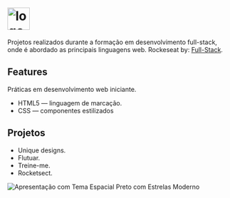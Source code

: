 
<h1> <img src="https://github.com/alvesvn/rocketseat-static/assets/96539606/8a518121-4f14-4b0a-8c17-656ab27e256e" alt="logo-repositorio" height="50" widht="50" /></h1>

<p>Projetos realizados durante a formação em desenvolvimento full-stack, onde é abordado as principais linguagens web.
Rockeseat by: <a href="https://www.rocketseat.com.br/formacao/fullstack">Full-Stack</a>.

## Features
Práticas em desenvolvimento web iniciante.

-  HTML5 — linguagem de marcação. 
-  CSS — componentes estilizados

## Projetos
- Unique designs.
- Flutuar.
- Treine-me.
- Rocketsect.

![Apresentação com Tema Espacial Preto com Estrelas Moderno ](https://github.com/alvesvn/rocketseat-static/assets/96539606/a6b1463b-0e6c-45dc-93ff-029aa9a8cef0)


